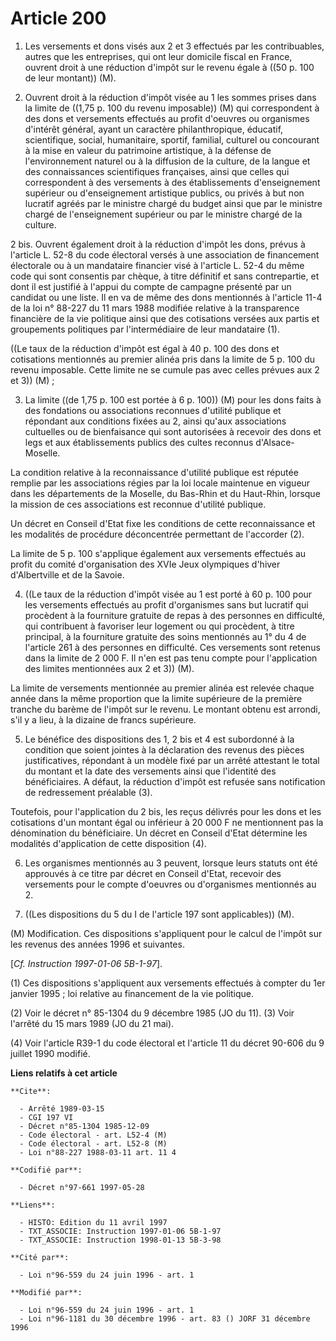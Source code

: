 # Article 200

1. Les versements et dons visés aux 2 et 3 effectués par les contribuables, autres que les entreprises, qui ont leur domicile
fiscal en France, ouvrent droit à une réduction d'impôt sur le revenu égale à ((50 p. 100 de leur montant)) (M).

2. Ouvrent droit à la réduction d'impôt visée au 1 les sommes prises dans la limite de ((1,75 p. 100 du revenu imposable))
(M) qui correspondent à des dons et versements effectués au profit d'oeuvres ou organismes d'intérêt général, ayant un
caractère philanthropique, éducatif, scientifique, social, humanitaire, sportif, familial, culturel ou concourant à la mise
en valeur du patrimoine artistique, à la défense de l'environnement naturel ou à la diffusion de la culture, de la langue et
des connaissances scientifiques françaises, ainsi que celles qui correspondent à des versements à des établissements
d'enseignement supérieur ou d'enseignement artistique publics, ou privés à but non lucratif agréés par le ministre chargé du
budget ainsi que par le ministre chargé de l'enseignement supérieur ou par le ministre chargé de la culture.

2 bis. Ouvrent également droit à la réduction d'impôt les dons, prévus à l'article L. 52-8 du code électoral versés à une
association de financement électorale ou à un mandataire financier visé à l'article L. 52-4 du même code qui sont consentis
par chèque, à titre définitif et sans contrepartie, et dont il est justifié à l'appui du compte de campagne présenté par un
candidat ou une liste. Il en va de même des dons mentionnés à l'article 11-4 de la loi n° 88-227 du 11 mars 1988 modifiée
relative à la transparence financière de la vie politique ainsi que des cotisations versées aux partis et groupements
politiques par l'intermédiaire de leur mandataire (1).

((Le taux de la réduction d'impôt est égal à 40 p. 100 des dons et cotisations mentionnés au premier alinéa pris dans la
limite de 5 p. 100 du revenu imposable. Cette limite ne se cumule pas avec celles prévues aux 2 et 3)) (M) ;

3. La limite ((de 1,75 p. 100 est portée à 6 p. 100)) (M) pour les dons faits à des fondations ou associations reconnues
d'utilité publique et répondant aux conditions fixées au 2, ainsi qu'aux associations cultuelles ou de bienfaisance qui sont
autorisées à recevoir des dons et legs et aux établissements publics des cultes reconnus d'Alsace-Moselle.

La condition relative à la reconnaissance d'utilité publique est réputée remplie par les associations régies par la loi
locale maintenue en vigueur dans les départements de la Moselle, du Bas-Rhin et du Haut-Rhin, lorsque la mission de ces
associations est reconnue d'utilité publique.

Un décret en Conseil d'Etat fixe les conditions de cette reconnaissance et les modalités de procédure déconcentrée permettant
de l'accorder (2).

La limite de 5 p. 100 s'applique également aux versements effectués au profit du comité d'organisation des XVIe Jeux
olympiques d'hiver d'Albertville et de la Savoie.

4. ((Le taux de la réduction d'impôt visée au 1 est porté à 60 p. 100 pour les versements effectués au profit d'organismes
sans but lucratif qui procèdent à la fourniture gratuite de repas à des personnes en difficulté, qui contribuent à favoriser
leur logement ou qui procèdent, à titre principal, à la fourniture gratuite des soins mentionnés au 1° du 4 de l'article 261
à des personnes en difficulté. Ces versements sont retenus dans la limite de 2 000 F. Il n'en est pas tenu compte pour
l'application des limites mentionnées aux 2 et 3)) (M).

La limite de versements mentionnée au premier alinéa est relevée chaque année dans la même proportion que la limite
supérieure de la première tranche du barème de l'impôt sur le revenu. Le montant obtenu est arrondi, s'il y a lieu, à la
dizaine de francs supérieure.

5. Le bénéfice des dispositions des 1, 2 bis et 4 est subordonné à la condition que soient jointes à la déclaration des
revenus des pièces justificatives, répondant à un modèle fixé par un arrêté attestant le total du montant et la date des
versements ainsi que l'identité des bénéficiaires. A défaut, la réduction d'impôt est refusée sans notification de
redressement préalable (3).

Toutefois, pour l'application du 2 bis, les reçus délivrés pour les dons et les cotisations d'un montant égal ou inférieur à
20 000 F ne mentionnent pas la dénomination du bénéficiaire. Un décret en Conseil d'Etat détermine les modalités
d'application de cette disposition (4).

6. Les organismes mentionnés au 3 peuvent, lorsque leurs statuts ont été approuvés à ce titre par décret en Conseil d'Etat,
recevoir des versements pour le compte d'oeuvres ou d'organismes mentionnés au 2.

7. ((Les dispositions du 5 du I de l'article 197 sont applicables)) (M).

(M) Modification. Ces dispositions s'appliquent pour le calcul de l'impôt sur les revenus des années 1996 et suivantes.

[*Cf. Instruction 1997-01-06 5B-1-97*].

(1) Ces dispositions s'appliquent aux versements effectués à compter du 1er janvier 1995 ; loi relative au financement de la
vie politique.

(2) Voir le décret n° 85-1304 du 9 décembre 1985 (JO du 11).    (3) Voir l'arrêté du 15 mars 1989 (JO du 21 mai).

(4) Voir l'article R39-1 du code électoral et l'article 11 du décret 90-606 du 9 juillet 1990 modifié.

**Liens relatifs à cet article**

	**Cite**:

	  - Arrêté 1989-03-15
	  - CGI 197 VI
	  - Décret n°85-1304 1985-12-09
	  - Code électoral - art. L52-4 (M)
	  - Code électoral - art. L52-8 (M)
	  - Loi n°88-227 1988-03-11 art. 11 4

	**Codifié par**:

	  - Décret n°97-661 1997-05-28

	**Liens**:

	  - HISTO: Edition du 11 avril 1997
	  - TXT_ASSOCIE: Instruction 1997-01-06 5B-1-97
	  - TXT_ASSOCIE: Instruction 1998-01-13 5B-3-98

	**Cité par**:

	  - Loi n°96-559 du 24 juin 1996 - art. 1

	**Modifié par**:

	  - Loi n°96-559 du 24 juin 1996 - art. 1
	  - Loi n°96-1181 du 30 décembre 1996 - art. 83 () JORF 31 décembre 1996
